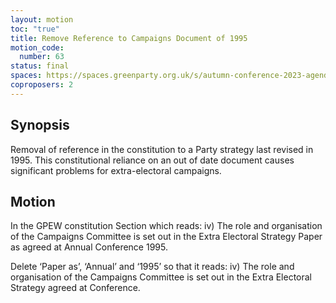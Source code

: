```yaml
---
layout: motion
toc: "true"
title: Remove Reference to Campaigns Document of 1995
motion_code:
  number: 63
status: final
spaces: https://spaces.greenparty.org.uk/s/autumn-conference-2023-agenda-forum/post/post/view?id=11192
coproposers: 2
---
```

## Synopsis

Removal of reference in the constitution to a Party strategy last revised in 1995. This constitutional reliance on an out of date document causes significant problems for extra-electoral campaigns.

## Motion

In the GPEW constitution Section which reads: iv) The role and organisation of the Campaigns Committee is set out in the Extra Electoral Strategy Paper as agreed at Annual Conference 1995.

Delete ‘Paper as’, ‘Annual’ and ‘1995’ so that it reads: iv) The role and organisation of the Campaigns Committee is set out in the Extra Electoral Strategy agreed at Conference.